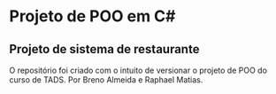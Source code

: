 # Projeto de POO em C#
## Projeto de sistema de restaurante
O repositório foi criado com o intuito de versionar o projeto de POO do curso de TADS.
Por Breno Almeida e Raphael Matias.
